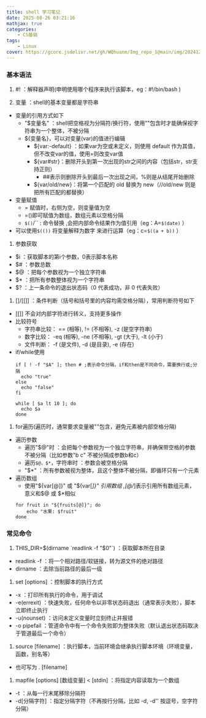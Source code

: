 ```yaml
---
title: shell 学习笔记
date: 2025-08-26 03:21:16
mathjax: true
categories: 
    - CS基础
tags: 
    - Linux
cover: https://gcore.jsdelivr.net/gh/WQhuanm/Img_repo_1@main/img/202412222015910.png
---
```




### 基本语法
1. #! ：解释器声明(申明使用哪个程序来执行该脚本，eg：#!/bin/bash )

1. 变量 ：shell的基本变量都是字符串
  - 变量的引用方式如下
    - "$变量名" ：shell把空格视为分隔符/换行符，使用""包含时才能确保视字符串为一个整体，不被分隔 
    - ${变量名}，可以对变量(var)的值进行编辑
      - ${var:-default} ：如果var为空或未定义，则使用 default 作为其值，但不改变var的值，使用=则改变var值
      - ${var#str}：删除开头到第一次出现的str之间的内容（包括str，str支持正则）
        - ##表示则删除开头到最后一次出现之间，%则是从结尾开始删除
      - ${var/old/new}：将第一个匹配的 old 替换为 new（//old/new 则是把所有匹配的都替换）
  - 变量赋值
    - = 赋值时，右侧为空，则变量值为空
    - =()即可赋值为数组，数组元素以空格分隔
    - `$()`/\`\` : 命令替换 ,会把内部命令结果作为值引用（eg：A=`$(date)` ）
  - 可以使用`$(())` 将变量解释为数字 来进行运算（eg：c=`$((a + b))` ）

1. 参数获取
  - $i ：获取脚本的第i个参数，0表示脚本名称
  - $# ：参数总数
  - $@ ：把每个参数视为一个独立字符串
  - $* ：把所有参数整体视为一个字符串
  - $? ：上一条命令的退出状态码（0 代表成功，非 0 代表失败）

1. []/[[]] ：条件判断（括号和括号里的内容均需空格分隔），常用判断符号如下
  - [[]] 不会对内部字符进行转义，支持更多操作
  - 比较符号
    - 字符串比较： == (相等), != (不相等), -z (是空字符串)
    - 数字比较： -eq (相等), -ne (不相等), -gt (大于), -lt (小于)
    - 文件判断： -f (是文件), -d (是目录), -e (存在)
  - if/while使用
    ```shell
    if [ ! -f "$A" ]; then # ;表示命令分隔，if和then是不同命令，需要换行或;分隔
      echo "true"
    else
      echo "false"
    fi

    while [ $a lt 10 ]; do
      echo $a
    done
    ```

1. for遍历(遍历时，通常要求变量被""包含，避免元素被内部空格分隔)
  - 遍历参数
    - 遍历"$@"时 ：会把每个参数视为一个独立字符串，并确保带空格的参数不被分隔（比如参数"b c" 不被分隔成参数b和c）
    - 遍历`$@，$*`，字符串时 ：参数会被空格分隔
    - "$*" ：所有参数被视为整体，且这个整体不被分隔，即循环只有一个元素
  - 遍历数组
    - 使用"${var[@]}" 或 "${var[*]}" 引用数组 ,[@/*]表示引用所有数组元素，意义和$@ 或 $*相似
    ```shell
    for fruit in "${fruits[@]}"; do
        echo "水果: $fruit"
    done
    ```

### 常见命令
1. THIS_DIR=$(dirname `readlink -f "$0"`) ：获取脚本所在目录
  - readlink -f ：将一个相对路径/软链接，转为源文件的绝对路径
  - dirname ：去除当前路径的最后一级

1. set [options] ：控制脚本的执行方式
  - -x ：打印所有执行的命令，用于调试
  - -e(errexit) ：快速失败，任何命令以非零状态码退出（通常表示失败），脚本立即终止执行
  - -u(nounset) ：访问未定义变量时立刻终止并报错
  - -o pipefail ：管道命令中有一个命令失败即为整体失败（默认退出状态码取决于管道最后一个命令）

1. source [filename] ：执行脚本，当前环境会继承执行脚本环境（环境变量，函数，别名等）
  - 也可写为 . [filename]

1. mapfile [options] [数组变量] < [stdin] ：将指定内容读取为一个数组
  - -t ：从每一行末尾移除分隔符
  - -d[分隔字符] ：指定分隔字符（不再按行分隔，比如 -d, -d'' 按逗号，空字符分隔）